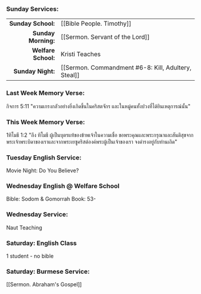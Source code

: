### Sunday Services:
| | |
| --:|:-- |
| **Sunday School:**  | [[Bible People. Timothy]]
| **Sunday Morning:** | [[Sermon. Servant of the Lord]]
| **Welfare School:** | Kristi Teaches
| **Sunday Night:**   | [[Sermon. Commandment #6-8: Kill, Adultery, Steal]]
### Last Week Memory Verse:
กิจการ 5:11 "ความเกรงกลัวอย่างยิ่งเกิดขึ้นในคริสตจักร และในหมู่คนทั้งปวงที่ได้ยินเหตุการณ์นั้น"
### This Week Memory Verse:
1ทิโมธี 1:2 "ถึง ทิโมธี ผู้เป็นบุตรแท้ของข้าพเจ้าในความเชื่อ ขอพระคุณและพระกรุณาและสันติสุขจากพระเจ้าพระบิดาของเราและจากพระเยซูคริสต์องค์พระผู้เป็นเจ้าของเรา จงดำรงอยู่กับท่านเถิด"
### Tuesday English Service:
Movie Night: Do You Believe?
### Wednesday English @ Welfare School
Bible: Sodom & Gomorrah
Book: 53-
### Wednesday Service:
Naut Teaching
### Saturday: English Class
1 student - no bible
### Saturday: Burmese Service:
[[Sermon. Abraham's Gospel]]